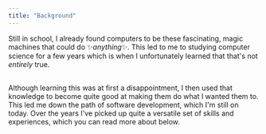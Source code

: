 ```yaml
---
title: "Background"
---
```


Still in school, I already found computers to be these fascinating, magic machines that could do ✨*anything*✨. This led to me to studying computer science for a few years which is when I unfortunately learned that that's not _entirely_ true.

<div style="padding-bottom:1rem"></div>
Although learning this was at first a disappointment, I then used that knowledge to become quite good at making them do what I wanted them to. This led me down the path of software development, which I'm still on today. Over the years I've picked up quite a versatile set of skills and experiences, which you can read more about below.
